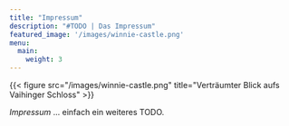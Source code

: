 ```yaml
---
title: "Impressum"
description: "#TODO | Das Impressum"
featured_image: '/images/winnie-castle.png'
menu:
  main:
    weight: 3
---
```

{{< figure src="/images/winnie-castle.png" title="Verträumter Blick aufs Vaihinger Schloss" >}}

_Impressum_ ... einfach ein weiteres TODO.

